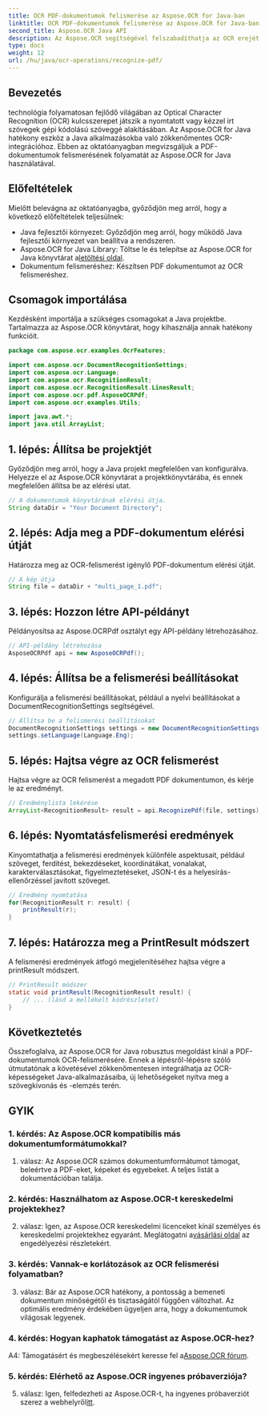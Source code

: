 ```yaml
---
title: OCR PDF-dokumentumok felismerése az Aspose.OCR for Java-ban
linktitle: OCR PDF-dokumentumok felismerése az Aspose.OCR for Java-ban
second_title: Aspose.OCR Java API
description: Az Aspose.OCR segítségével felszabadíthatja az OCR erejét a Java nyelven. Könnyedén felismerheti a PDF-dokumentumok szövegét. Növelje alkalmazásait pontossággal és sebességgel.
type: docs
weight: 12
url: /hu/java/ocr-operations/recognize-pdf/
---
```

## Bevezetés

technológia folyamatosan fejlődő világában az Optical Character Recognition (OCR) kulcsszerepet játszik a nyomtatott vagy kézzel írt szövegek gépi kódolású szöveggé alakításában. Az Aspose.OCR for Java hatékony eszköz a Java alkalmazásokba való zökkenőmentes OCR-integrációhoz. Ebben az oktatóanyagban megvizsgáljuk a PDF-dokumentumok felismerésének folyamatát az Aspose.OCR for Java használatával.

## Előfeltételek

Mielőtt belevágna az oktatóanyagba, győződjön meg arról, hogy a következő előfeltételek teljesülnek:

- Java fejlesztői környezet: Győződjön meg arról, hogy működő Java fejlesztői környezet van beállítva a rendszeren.
-  Aspose.OCR for Java Library: Töltse le és telepítse az Aspose.OCR for Java könyvtárat a[letöltési oldal](https://releases.aspose.com/ocr/java/).
- Dokumentum felismeréshez: Készítsen PDF dokumentumot az OCR felismeréshez.

## Csomagok importálása

Kezdésként importálja a szükséges csomagokat a Java projektbe. Tartalmazza az Aspose.OCR könyvtárat, hogy kihasználja annak hatékony funkcióit.

```java
package com.aspose.ocr.examples.OcrFeatures;

import com.aspose.ocr.DocumentRecognitionSettings;
import com.aspose.ocr.Language;
import com.aspose.ocr.RecognitionResult;
import com.aspose.ocr.RecognitionResult.LinesResult;
import com.aspose.ocr.pdf.AsposeOCRPdf;
import com.aspose.ocr.examples.Utils;

import java.awt.*;
import java.util.ArrayList;
```

## 1. lépés: Állítsa be projektjét

Győződjön meg arról, hogy a Java projekt megfelelően van konfigurálva. Helyezze el az Aspose.OCR könyvtárat a projektkönyvtárába, és ennek megfelelően állítsa be az elérési utat.

```java
// A dokumentumok könyvtárának elérési útja.
String dataDir = "Your Document Directory";
```

## 2. lépés: Adja meg a PDF-dokumentum elérési útját

Határozza meg az OCR-felismerést igénylő PDF-dokumentum elérési útját.

```java
// A kép útja
String file = dataDir + "multi_page_1.pdf";
```

## 3. lépés: Hozzon létre API-példányt

Példányosítsa az Aspose.OCRPdf osztályt egy API-példány létrehozásához.

```java
// API-példány létrehozása
AsposeOCRPdf api = new AsposeOCRPdf();
```

## 4. lépés: Állítsa be a felismerési beállításokat

Konfigurálja a felismerési beállításokat, például a nyelvi beállításokat a DocumentRecognitionSettings segítségével.

```java
// Állítsa be a felismerési beállításokat
DocumentRecognitionSettings settings = new DocumentRecognitionSettings(2);
settings.setLanguage(Language.Eng);
```

## 5. lépés: Hajtsa végre az OCR felismerést

Hajtsa végre az OCR felismerést a megadott PDF dokumentumon, és kérje le az eredményt.

```java
// Eredménylista lekérése
ArrayList<RecognitionResult> result = api.RecognizePdf(file, settings);
```

## 6. lépés: Nyomtatásfelismerési eredmények

Kinyomtathatja a felismerési eredmények különféle aspektusait, például szöveget, ferdítést, bekezdéseket, koordinátákat, vonalakat, karakterválasztásokat, figyelmeztetéseket, JSON-t és a helyesírás-ellenőrzéssel javított szöveget.

```java
// Eredmény nyomtatása
for(RecognitionResult r: result) {
    printResult(r);
}
```

## 7. lépés: Határozza meg a PrintResult módszert

A felismerési eredmények átfogó megjelenítéséhez hajtsa végre a printResult módszert.

```java
// PrintResult módszer
static void printResult(RecognitionResult result) {
    // ... (lásd a mellékelt kódrészletet)
}
```

## Következtetés

Összefoglalva, az Aspose.OCR for Java robusztus megoldást kínál a PDF-dokumentumok OCR-felismerésére. Ennek a lépésről-lépésre szóló útmutatónak a követésével zökkenőmentesen integrálhatja az OCR-képességeket Java-alkalmazásaiba, új lehetőségeket nyitva meg a szövegkivonás és -elemzés terén.

## GYIK

### 1. kérdés: Az Aspose.OCR kompatibilis más dokumentumformátumokkal?

1. válasz: Az Aspose.OCR számos dokumentumformátumot támogat, beleértve a PDF-eket, képeket és egyebeket. A teljes listát a dokumentációban találja.

### 2. kérdés: Használhatom az Aspose.OCR-t kereskedelmi projektekhez?

 2. válasz: Igen, az Aspose.OCR kereskedelmi licenceket kínál személyes és kereskedelmi projektekhez egyaránt. Meglátogatni a[vásárlási oldal](https://purchase.aspose.com/buy) az engedélyezési részletekért.

### 3. kérdés: Vannak-e korlátozások az OCR felismerési folyamatban?

3. válasz: Bár az Aspose.OCR hatékony, a pontosság a bemeneti dokumentum minőségétől és tisztaságától függően változhat. Az optimális eredmény érdekében ügyeljen arra, hogy a dokumentumok világosak legyenek.

### 4. kérdés: Hogyan kaphatok támogatást az Aspose.OCR-hez?

 A4: Támogatásért és megbeszélésekért keresse fel a[Aspose.OCR fórum](https://forum.aspose.com/c/ocr/16).

### 5. kérdés: Elérhető az Aspose.OCR ingyenes próbaverziója?

 5. válasz: Igen, felfedezheti az Aspose.OCR-t, ha ingyenes próbaverziót szerez a webhelyről[itt](https://releases.aspose.com/).